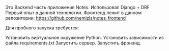 Это Backend часть приложения Notes. 
Использовал Django + DRF
Первый опыт в данной технологии.
Фронтенд лежит в данном репозитории: https://github.com/nemizis/notes_frontend

Для пробного запуска требуется:

Установить виртуальное окружение Python.
Установить зависимости из файла requirements.txt
Запустить сервер.
Запустить фронэнд.
